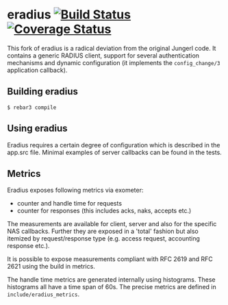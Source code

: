 # eradius [![Build Status](https://travis-ci.org/travelping/eradius.svg)](https://travis-ci.org/travelping/eradius) [![Coverage Status](https://coveralls.io/repos/travelping/eradius/badge.svg?branch=master&service=github)](https://coveralls.io/github/travelping/eradius?branch=master)

This fork of eradius is a radical deviation from the original
Jungerl code. It contains a generic RADIUS client, support for
several authentication mechanisms and dynamic configuration
(it implements the `config_change/3` application callback).

## Building eradius

```
$ rebar3 compile
```

## Using eradius

Eradius requires a certain degree of configuration which is described in the
app.src file. Minimal examples of server callbacks can be found in the tests.

## Metrics

Eradius exposes following metrics via exometer:

  * counter and handle time for requests
  * counter for responses (this includes acks, naks, accepts etc.)

The measurements are available for client, server and also for the specific
NAS callbacks. Further they are exposed in a 'total' fashion but also itemized
by request/response type (e.g. access request, accounting response etc.).

It is possible to expose measurements compliant with RFC 2619 and RFC 2621 using
the build in metrics.

The handle time metrics are generated internally using histograms. These histograms
all have a time span of 60s. The precise metrics are defined in `include/eradius_metrics`.
